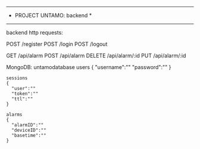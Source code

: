 ***************************
* PROJECT UNTAMO: backend *
***************************

backend http requests:

POST	/register
POST	/login
POST	/logout
	
GET	/api/alarm
POST	/api/alarm
DELETE	/api/alarm/:id
PUT	/api/alarm/:id

MongoDB: untamodatabase
	users
	{
	  "username":""
	  "password":""
	}
	
	sessions
	{
	  "user":""
	  "token":""
	  "ttl":""
	}
	
	alarms
	{
	  "alarmID":""
	  "deviceID":""
	  "basetime":""
	}
	
